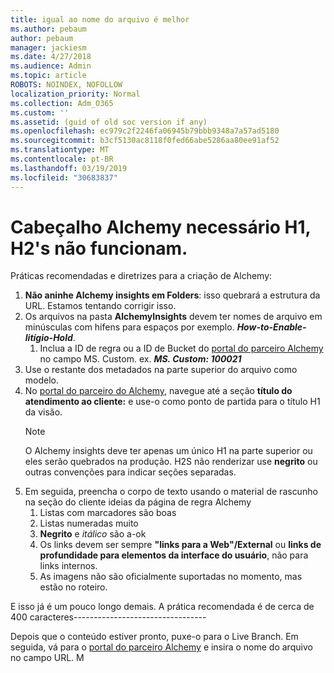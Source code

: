 ```yaml
---
title: igual ao nome do arquivo é melhor
ms.author: pebaum
author: pebaum
manager: jackiesm
ms.date: 4/27/2018
ms.audience: Admin
ms.topic: article
ROBOTS: NOINDEX, NOFOLLOW
localization_priority: Normal
ms.collection: Adm_O365
ms.custom: ''
ms.assetid: (guid of old soc version if any)
ms.openlocfilehash: ec979c2f2246fa06945b79bbb9348a7a57ad5180
ms.sourcegitcommit: b3cf5130ac8118f0fed66abe5286aa80ee91af52
ms.translationtype: MT
ms.contentlocale: pt-BR
ms.lasthandoff: 03/19/2019
ms.locfileid: "30683837"
---
```

# <a name="required-alchemy-header-h1-h2s-dont-work"></a>Cabeçalho Alchemy necessário H1, H2's não funcionam.
Práticas recomendadas e diretrizes para a criação de Alchemy:

1. **Não aninhe Alchemy insights em Folders**: isso quebrará a estrutura da URL. Estamos tentando corrigir isso.
1. Os arquivos na pasta **AlchemyInsights** devem ter nomes de arquivo em minúsculas com hifens para espaços por exemplo. ***How-to-Enable-litígio-Hold***.
    1. Inclua a ID de regra ou a ID de Bucket do [portal do parceiro Alchemy](https://alchemyportal.azurewebsites.net) no campo MS. Custom. ex. ***MS. Custom: 100021***
1. Use o restante dos metadados na parte superior do arquivo como modelo.
1. No [portal do parceiro do Alchemy](https://alchemyportal.azurewebsites.net), navegue até a seção **título do atendimento ao cliente:** e use-o como ponto de partida para o título H1 da visão. 
    > [!NOTE]
    > O Alchemy insights deve ter apenas um único H1 na parte superior ou eles serão quebrados na produção. H2S não renderizar use **negrito** ou outras convenções para indicar seções separadas.
1. Em seguida, preencha o corpo de texto usando o material de rascunho na seção do cliente ideias da página de regra Alchemy
    1. Listas com marcadores são boas
    1. Listas numeradas muito
    1. **Negrito** e *itálico* são a-ok
    1. Os links devem ser sempre **"links para a Web"/External** ou **links de profundidade para elementos da interface do usuário**, não para links internos.
    1. As imagens não são oficialmente suportadas no momento, mas estão no roteiro.

E isso já é um pouco longo demais. A prática recomendada é de cerca de 400 caracteres---------------------------------

Depois que o conteúdo estiver pronto, puxe-o para o Live Branch. Em seguida, vá para o [portal do parceiro Alchemy](https://alchemyportal.azurewebsites.net) e insira o nome do arquivo no campo URL. M